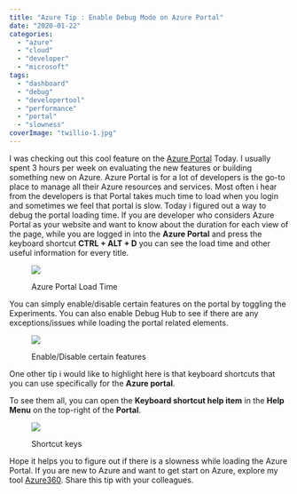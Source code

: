 ```yaml
---
title: "Azure Tip : Enable Debug Mode on Azure Portal"
date: "2020-01-22"
categories: 
  - "azure"
  - "cloud"
  - "developer"
  - "microsoft"
tags: 
  - "dashboard"
  - "debug"
  - "developertool"
  - "performance"
  - "portal"
  - "slowness"
coverImage: "twillio-1.jpg"
---
```


I was checking out this cool feature on the [Azure Portal](https://portal.azure.com/) Today. I usually spent 3 hours per week on evaluating the new features or building something new on Azure. Azure Portal is for a lot of developers is the go-to place to manage all their Azure resources and services. Most often i hear from the developers is that Portal takes much time to load when you login and sometimes we feel that portal is slow. Today i figured out a way to debug the portal loading time. If you are developer who considers Azure Portal as your website and want to know about the duration for each view of the page, while you are logged in into the **Azure Portal** and press the keyboard shortcut **CTRL + ALT + D** you can see the load time and other useful information for every title.

<figure>

![](https://sajeetharan.wordpress.com/wp-content/uploads/2020/01/blog-1-1.jpg?w=1024)

<figcaption>

Azure Portal Load Time

</figcaption>

</figure>

You can simply enable/disable certain features on the portal by toggling the Experiments. You can also enable Debug Hub to see if there are any exceptions/issues while loading the portal related elements.

<figure>

![](https://sajeetharan.wordpress.com/wp-content/uploads/2020/01/blog-2.jpg?w=403)

<figcaption>

Enable/Disable certain features

</figcaption>

</figure>

One other tip i would like to highlight here is that keyboard shortcuts that you can use specifically for the **Azure portal**.

To see them all, you can open the **Keyboard shortcut help item** in the **Help Menu** on the top-right of the **Portal**.

<figure>

![](https://sajeetharan.wordpress.com/wp-content/uploads/2020/01/blog-3.jpg?w=352)

<figcaption>

Shortcut keys

</figcaption>

</figure>

Hope it helps you to figure out if there is a slowness while loading the Azure Portal. If you are new to Azure and want to get start on Azure, explore my tool [Azure360](https://azure360.info/). Share this tip with your colleagues.
